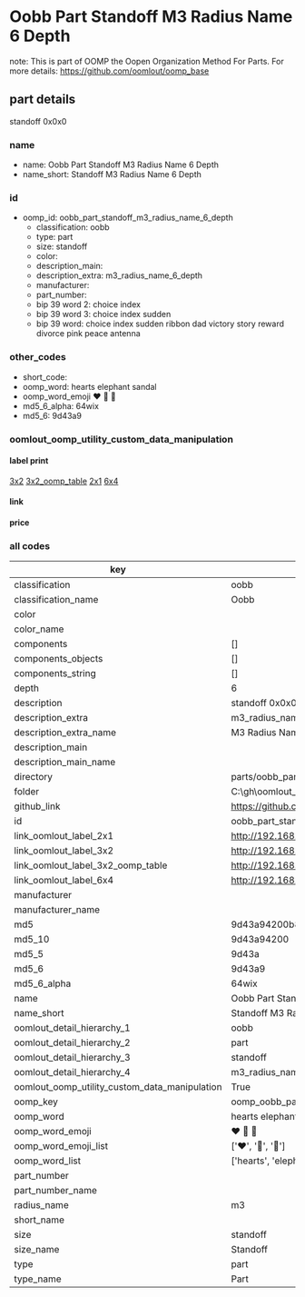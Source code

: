 # Oobb Part Standoff M3 Radius Name 6 Depth  

note: This is part of OOMP the Oopen Organization Method For Parts. For more details: https://github.com/oomlout/oomp_base

##  part details
  



standoff 0x0x0



### name
* name: Oobb Part Standoff M3 Radius Name 6 Depth
* name_short: Standoff M3 Radius Name 6 Depth
### id
* oomp_id: oobb_part_standoff_m3_radius_name_6_depth
  * classification: oobb
  * type: part
  * size: standoff
  * color: 
  * description_main: 
  * description_extra: m3_radius_name_6_depth
  * manufacturer: 
  * part_number: 
  * bip 39 word 2: choice index
  * bip 39 word 3: choice index sudden
  * bip 39 word: choice index sudden ribbon dad victory story reward divorce pink peace antenna

### other_codes
* short_code: 
* oomp_word: hearts elephant sandal
* oomp_word_emoji :hearts: :elephant: :sandal:
* md5_6_alpha: 64wix
* md5_6: 9d43a9






### oomlout_oomp_utility_custom_data_manipulation
#### label print
[3x2](http://192.168.1.245:1112/?label=oomp%2064wix)
[3x2_oomp_table](http://192.168.1.108:1112/?label=oomp%2064wix)
[2x1](http://192.168.1.242:1112/?label=oomp%2064wix)
[6x4](http://192.168.1.55:1112/?label=oomp%2064wix)    

#### link

                              

#### price







### all codes 
| key | value |  
| --- | --- |  
| classification | oobb |  
| classification_name | Oobb |  
| color |  |  
| color_name |  |  
| components | [] |  
| components_objects | [] |  
| components_string | [] |  
| depth | 6 |  
| description | standoff 0x0x0 |  
| description_extra | m3_radius_name_6_depth |  
| description_extra_name | M3 Radius Name 6 Depth |  
| description_main |  |  
| description_main_name |  |  
| directory | parts/oobb_part_standoff_m3_radius_name_6_depth |  
| folder | C:\gh\oomlout_oobb_version_4_generated_parts\parts\oobb_part_standoff_m3_radius_name_6_depth |  
| github_link | https://github.com/oomlout/oomlout_oomp_part_src/tree/main/parts/oobb_part_standoff_m3_radius_name_6_depth |  
| id | oobb_part_standoff_m3_radius_name_6_depth |  
| link_oomlout_label_2x1 | http://192.168.1.242:1112/?label=oomp%2064wix |  
| link_oomlout_label_3x2 | http://192.168.1.245:1112/?label=oomp%2064wix |  
| link_oomlout_label_3x2_oomp_table | http://192.168.1.108:1112/?label=oomp%2064wix |  
| link_oomlout_label_6x4 | http://192.168.1.55:1112/?label=oomp%2064wix |  
| manufacturer |  |  
| manufacturer_name |  |  
| md5 | 9d43a94200b8bad3ce9b7b91b11cb141 |  
| md5_10 | 9d43a94200 |  
| md5_5 | 9d43a |  
| md5_6 | 9d43a9 |  
| md5_6_alpha | 64wix |  
| name | Oobb Part Standoff M3 Radius Name 6 Depth |  
| name_short | Standoff M3 Radius Name 6 Depth |  
| oomlout_detail_hierarchy_1 | oobb |  
| oomlout_detail_hierarchy_2 | part |  
| oomlout_detail_hierarchy_3 | standoff |  
| oomlout_detail_hierarchy_4 | m3_radius_name_6_depth |  
| oomlout_oomp_utility_custom_data_manipulation | True |  
| oomp_key | oomp_oobb_part_standoff_m3_radius_name_6_depth |  
| oomp_word | hearts elephant sandal |  
| oomp_word_emoji | :hearts: :elephant: :sandal: |  
| oomp_word_emoji_list | [':hearts:', ':elephant:', ':sandal:'] |  
| oomp_word_list | ['hearts', 'elephant', 'sandal'] |  
| part_number |  |  
| part_number_name |  |  
| radius_name | m3 |  
| short_name |  |  
| size | standoff |  
| size_name | Standoff |  
| type | part |  
| type_name | Part |  
